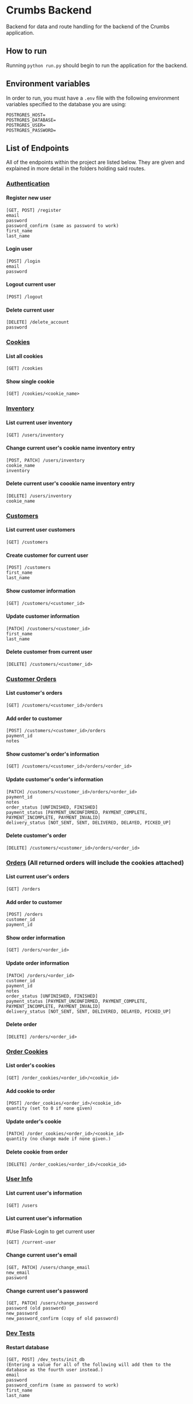 # Crumbs Backend
Backend for data and route handling for the backend of the Crumbs application. 

## How to run
Running `python run.py` should begin to run the application for the backend. 

## Environment variables
In order to run, you must have a `.env` file with the following environment variables specified to the database you are using:
```
POSTRGRES_HOST=
POSTRGRES_DATABASE=
POSTRGRES_USER=
POSTRGRES_PASSWORD=
```

## List of Endpoints
All of the endpoints within the project are listed below. They are given and explained in more detail in the folders holding said routes.
### [Authentication](app/auth/)
#### Register new user
```
[GET, POST] /register
email
password
password_confirm (same as password to work)
first_name
last_name
```
#### Login user
```
[POST] /login
email
password
```
#### Logout current user
```
[POST] /logout
```
#### Delete current user
```
[DELETE] /delete_account
password
```

### [Cookies](app/cookies/)
#### List all cookies
```
[GET] /cookies
```
#### Show single cookie
```
[GET] /cookies/<cookie_name>
```

### [Inventory](app/inventory/)
#### List current user inventory
```
[GET] /users/inventory
```
#### Change current user's cookie name inventory entry
```
[POST, PATCH] /users/inventory
cookie_name
inventory
```
#### Delete current user's coookie name inventory entry
```
[DELETE] /users/inventory
cookie_name
```

### [Customers](app/customers/)
#### List current user customers
```
[GET] /customers
```
#### Create customer for current user
```
[POST] /customers
first_name
last_name
```
#### Show customer information
```
[GET] /customers/<customer_id>
```
#### Update customer information
```
[PATCH] /customers/<customer_id>
first_name
last_name
```
#### Delete customer from current user
```
[DELETE] /customers/<customer_id>
```

### [Customer Orders](app/customers/)
#### List customer's orders
```
[GET] /customers/<customer_id>/orders
```
#### Add order to customer
```
[POST] /customers/<customer_id>/orders
payment_id
notes
```
#### Show customer's order's information
```
[GET] /customers/<customer_id>/orders/<order_id>
```
#### Update customer's order's information
```
[PATCH] /customers/<customer_id>/orders/<order_id>
payment_id
notes
order_status [UNFINISHED, FINISHED]
payment_status [PAYMENT_UNCONFIRMED, PAYMENT_COMPLETE, PAYMENT_INCOMPLETE, PAYMENT_INVALID]
delivery_status [NOT_SENT, SENT, DELIVERED, DELAYED, PICKED_UP]
```
#### Delete customer's order
```
[DELETE] /customers/<customer_id>/orders/<order_id>
```

### [Orders](app/orders/) (All returned orders will include the cookies attached)
#### List current user's orders
```
[GET] /orders
```
#### Add order to customer
```
[POST] /orders
customer_id
payment_id
```
#### Show order information
```
[GET] /orders/<order_id>
```
#### Update order information
```
[PATCH] /orders/<order_id>
customer_id
payment_id
notes
order_status [UNFINISHED, FINISHED]
payment_status [PAYMENT_UNCONFIRMED, PAYMENT_COMPLETE, PAYMENT_INCOMPLETE, PAYMENT_INVALID]
delivery_status [NOT_SENT, SENT, DELIVERED, DELAYED, PICKED_UP]
```
#### Delete order
```
[DELETE] /orders/<order_id>
```

### [Order Cookies](app/order_cookies/)
#### List order's cookies
```
[GET] /order_cookies/<order_id>/<cookie_id>
```
#### Add cookie to order
```
[POST] /order_cookies/<order_id>/<cookie_id>
quantity (set to 0 if none given)
```
#### Update order's cookie
```
[PATCH] /order_cookies/<order_id>/<cookie_id>
quantity (no change made if none given.)
```
#### Delete cookie from order
```
[DELETE] /order_cookies/<order_id>/<cookie_id>
```

### [User Info](app/users/)
#### List current user's information
```
[GET] /users
```
#### List current user's information
#Use Flask-Login to get current user
```
[GET] /current-user
```
#### Change current user's email
```
[GET, PATCH] /users/change_email
new_email
password
```
#### Change current user's password
```
[GET, PATCH] /users/change_password
password (old password)
new_password
new_password_confirm (copy of old password)
```

### [Dev Tests](app/dev_tests/)
#### Restart database
```
[GET, POST] /dev_tests/init_db
(Entering a value for all of the following will add them to the database as the fourth user instead.)
email
password
password_confirm (same as password to work)
first_name
last_name
```
